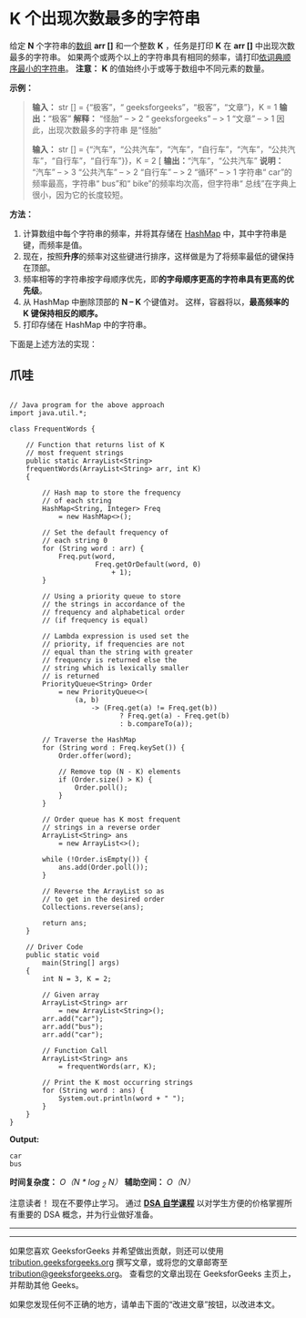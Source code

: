 # K 个出现次数最多的字符串

给定 **N** 个字符串的[数组](https://www.geeksforgeeks.org/introduction-to-arrays/) **arr []** 和一个整数 **K** ，任务是打印 **K** 在 **arr []** 中出现次数最多的字符串。 如果两个或两个以上的字符串具有相同的频率，请打印[依词典顺序最小的字符串](https://www.geeksforgeeks.org/lexicographically-smallest-string-obtained-concatenating-array/)。
**注意：** **K** 的值始终小于或等于数组中不同元素的数量。

**示例：**

> **输入：** str [] = {“极客”，“ geeksforgeeks”，“极客”，“文章”}，K = 1
> **输出：**“极客”
> **解释：**
> “怪胎” – > 2
> “ geeksforgeeks” – > 1
> “文章” – > 1
> 因此，出现次数最多的字符串 是“怪胎”
> 
> **输入：** str [] = {“汽车”，“公共汽车”，“汽车”，“自行车”，“汽车”，“公共汽车”，“自行车”，“自行车”}}，K = 2 [
> **输出：**“汽车”，“公共汽车”
> **说明：**
> “汽车” – > 3
> “公共汽车” – > 2
> “自行车” – > 2
> “循环” – > 1
> 字符串“ car”的频率最高，字符串“ bus”和“ bike”的频率均次高，但字符串“ 总线”在字典上很小，因为它的长度较短。

**方法：**

1.  计算数组中每个字符串的频率，并将其存储在 [HashMap](http://www.geeksforgeeks.org/java-util-hashmap-in-java/) 中，其中字符串是键，而频率是值。
2.  现在，按照**升序**的频率对这些键进行排序，这样做是为了将频率最低的键保持在顶部。
3.  频率相等的字符串按字母顺序优先，即**的字母顺序更高的字符串具有更高的优先级**。
4.  从 HashMap 中删除顶部的 **N – K** 个键值对。 这样，容器将以，**最高频率的 **K 键保持相反的顺序。****
5.  打印存储在 HashMap 中的字符串。

下面是上述方法的实现：

## 爪哇

```

// Java program for the above approach 
import java.util.*; 

class FrequentWords { 

    // Function that returns list of K 
    // most frequent strings 
    public static ArrayList<String> 
    frequentWords(ArrayList<String> arr, int K) 
    { 

        // Hash map to store the frequency 
        // of each string 
        HashMap<String, Integer> Freq 
            = new HashMap<>(); 

        // Set the default frequency of 
        // each string 0 
        for (String word : arr) { 
            Freq.put(word, 
                     Freq.getOrDefault(word, 0) 
                         + 1); 
        } 

        // Using a priority queue to store 
        // the strings in accordance of the 
        // frequency and alphabetical order 
        // (if frequency is equal) 

        // Lambda expression is used set the 
        // priority, if frequencies are not 
        // equal than the string with greater 
        // frequency is returned else the 
        // string which is lexically smaller 
        // is returned 
        PriorityQueue<String> Order 
            = new PriorityQueue<>( 
                (a, b) 
                    -> (Freq.get(a) != Freq.get(b)) 
                           ? Freq.get(a) - Freq.get(b) 
                           : b.compareTo(a)); 

        // Traverse the HashMap 
        for (String word : Freq.keySet()) { 
            Order.offer(word); 

            // Remove top (N - K) elements 
            if (Order.size() > K) { 
                Order.poll(); 
            } 
        } 

        // Order queue has K most frequent 
        // strings in a reverse order 
        ArrayList<String> ans 
            = new ArrayList<>(); 

        while (!Order.isEmpty()) { 
            ans.add(Order.poll()); 
        } 

        // Reverse the ArrayList so as 
        // to get in the desired order 
        Collections.reverse(ans); 

        return ans; 
    } 

    // Driver Code 
    public static void
        main(String[] args) 
    { 
        int N = 3, K = 2; 

        // Given array 
        ArrayList<String> arr 
            = new ArrayList<String>(); 
        arr.add("car"); 
        arr.add("bus"); 
        arr.add("car"); 

        // Function Call 
        ArrayList<String> ans 
            = frequentWords(arr, K); 

        // Print the K most occurring strings 
        for (String word : ans) { 
            System.out.println(word + " "); 
        } 
    } 
}

```

**Output:**

```
car 
bus

```

**时间复杂度：** *O（N * log <sub>2</sub> N）*
**辅助空间：** *O（N）*

注意读者！ 现在不要停止学习。 通过 [**DSA 自学课程**](https://practice.geeksforgeeks.org/courses/dsa-self-paced?utm_source=geeksforgeeks&utm_medium=article&utm_campaign=gfg_article_dsa_content_bottom) 以对学生方便的价格掌握所有重要的 DSA 概念，并为行业做好准备。

* * *

* * *

如果您喜欢 GeeksforGeeks 并希望做出贡献，则还可以使用 [tribution.geeksforgeeks.org](https://contribute.geeksforgeeks.org/) 撰写文章，或将您的文章邮寄至 tribution@geeksforgeeks.org。 查看您的文章出现在 GeeksforGeeks 主页上，并帮助其他 Geeks。

如果您发现任何不正确的地方，请单击下面的“改进文章”按钮，以改进本文。